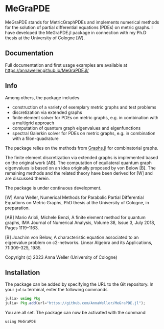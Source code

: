 # MeGraPDE

MeGraPDE stands for MetricGraphPDEs and implements numerical methods for the solution of partial differential equations (PDEs) on metric graphs. I have developed the MeGraPDE.jl package in connection with my Ph.D thesis at the University of Cologne \[W\]. 

## Documentation

Full documentation and first usage examples are available at https://annaweller.github.io/MeGraPDE.jl/

## Info

Among others, the package includes

- construction of a variety of exemplary metric graphs and test problems
- discretization via extended graphs
- finite element solver for PDEs on metric graphs, e.g. in combination with a multigrid approach
- computation of quantum graph eigenvalues and eigenfunctions
- spectral Galerkin solver for PDEs on metric graphs, e.g. in combination with a filon-quadrature

The package relies on the methods from [Graphs.jl](https://github.com/JuliaGraphs/Graphs.jl) for combinatorial graphs.

The finite element discretization via extended graphs is implemented based on the original work \[AB\]. 
The computation of equilateral quantum graph eigenvalues is based on an idea originally proposed by von Below \[B\].
The remaining methods and the related theory have been derived for \[W\] and are discussed therein.

The package is under continuous development. 

\[W\] Anna Weller, Numerical Methods for Parabolic Partial Differential Equations on Metric Graphs, PhD thesis at the University of Cologne, in preparation.

\[AB\] Mario Arioli, Michele Benzi, A finite element method for quantum graphs, IMA Journal of Numerical Analysis, Volume 38, Issue 3, July 2018, Pages 1119–1163.

\[B\] Joachim von Below, A characteristic equation associated to an eigenvalue problem on c2-networks. Linear Algebra and its Applications, 71:309–325, 1985.

Copyright (c) 2023 Anna Weller (University of Cologne)

## Installation

The package can be added by specifying the URL to the Git repository. In your `julia` terminal, enter the following commands


```julia
julia> using Pkg
julia> Pkg.add(url="https://github.com/AnnaWeller/MeGraPDE.jl");
```

You are all set. The package can now be activated with the command 

```@repl
using MeGraPDE
```

